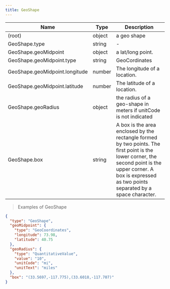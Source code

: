 ```yaml
---
title: GeoShape
---
```

| Name | Type | Description |
|---|---|---|
| (root) | object | a geo shape |
| GeoShape.type | string | - |
| GeoShape.geoMidpoint | object | a lat/long point. |
| GeoShape.geoMidpoint.type | string | GeoCordinates |
| GeoShape.geoMidpoint.longitude | number | The longitude of a location. |
| GeoShape.geoMidpoint.latitude | number | The latitude of a location. |
| GeoShape.geoRadius | object | the radius of a geo-shape in meters if unitCode is not indicated |
| GeoShape.box | string | A box is the area enclosed by the rectangle formed by two points. The first point is the lower corner, the second point is the upper corner. A box is expressed as two points separated by a space character. |

> Examples of GeoShape

```json
{
  "type": "GeoShape",
  "geoMidpoint": {
    "type": "GeoCoordinates",
    "longitude": 73.98,
    "latitude": 40.75
  },
  "geoRadius": {
    "type": "QuantitativeValue",
    "value": "10",
    "unitCode": "mi",
    "unitText": "miles"
  },
  "box": "(33.5697,-117.775),(33.6018,-117.707)"
}
```


